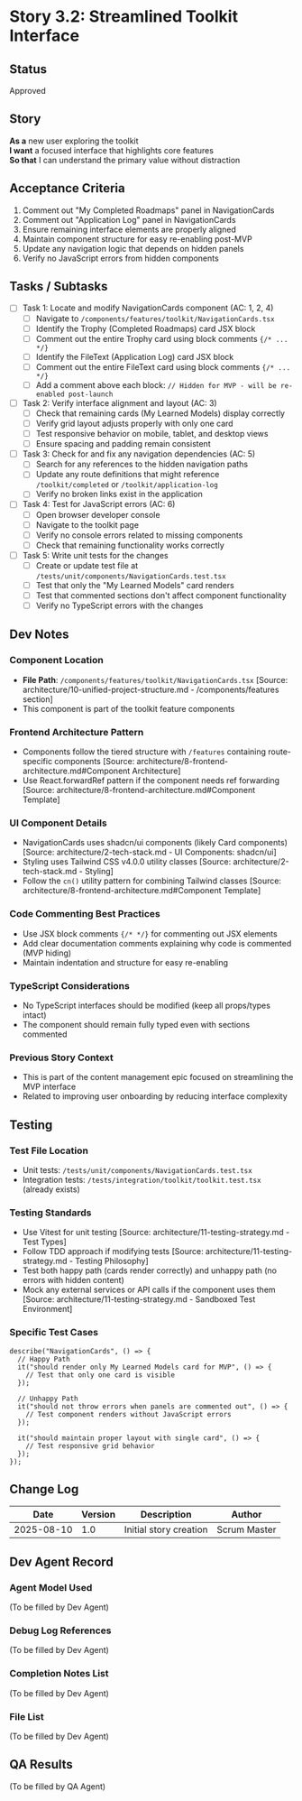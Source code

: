 # Story 3.2: Streamlined Toolkit Interface

## Status

Approved

## Story

**As a** new user exploring the toolkit  
**I want** a focused interface that highlights core features  
**So that** I can understand the primary value without distraction

## Acceptance Criteria

1. Comment out "My Completed Roadmaps" panel in NavigationCards
2. Comment out "Application Log" panel in NavigationCards
3. Ensure remaining interface elements are properly aligned
4. Maintain component structure for easy re-enabling post-MVP
5. Update any navigation logic that depends on hidden panels
6. Verify no JavaScript errors from hidden components

## Tasks / Subtasks

- [ ] Task 1: Locate and modify NavigationCards component (AC: 1, 2, 4)
  - [ ] Navigate to `/components/features/toolkit/NavigationCards.tsx`
  - [ ] Identify the Trophy (Completed Roadmaps) card JSX block
  - [ ] Comment out the entire Trophy card using block comments `{/* ... */}`
  - [ ] Identify the FileText (Application Log) card JSX block
  - [ ] Comment out the entire FileText card using block comments `{/* ... */}`
  - [ ] Add a comment above each block: `// Hidden for MVP - will be re-enabled post-launch`
- [ ] Task 2: Verify interface alignment and layout (AC: 3)
  - [ ] Check that remaining cards (My Learned Models) display correctly
  - [ ] Verify grid layout adjusts properly with only one card
  - [ ] Test responsive behavior on mobile, tablet, and desktop views
  - [ ] Ensure spacing and padding remain consistent
- [ ] Task 3: Check for and fix any navigation dependencies (AC: 5)
  - [ ] Search for any references to the hidden navigation paths
  - [ ] Update any route definitions that might reference `/toolkit/completed` or `/toolkit/application-log`
  - [ ] Verify no broken links exist in the application
- [ ] Task 4: Test for JavaScript errors (AC: 6)
  - [ ] Open browser developer console
  - [ ] Navigate to the toolkit page
  - [ ] Verify no console errors related to missing components
  - [ ] Check that remaining functionality works correctly
- [ ] Task 5: Write unit tests for the changes
  - [ ] Create or update test file at `/tests/unit/components/NavigationCards.test.tsx`
  - [ ] Test that only the "My Learned Models" card renders
  - [ ] Test that commented sections don't affect component functionality
  - [ ] Verify no TypeScript errors with the changes

## Dev Notes

### Component Location

- **File Path**: `/components/features/toolkit/NavigationCards.tsx` [Source: architecture/10-unified-project-structure.md - /components/features section]
- This component is part of the toolkit feature components

### Frontend Architecture Pattern

- Components follow the tiered structure with `/features` containing route-specific components [Source: architecture/8-frontend-architecture.md#Component Architecture]
- Use React.forwardRef pattern if the component needs ref forwarding [Source: architecture/8-frontend-architecture.md#Component Template]

### UI Component Details

- NavigationCards uses shadcn/ui components (likely Card components) [Source: architecture/2-tech-stack.md - UI Components: shadcn/ui]
- Styling uses Tailwind CSS v4.0.0 utility classes [Source: architecture/2-tech-stack.md - Styling]
- Follow the `cn()` utility pattern for combining Tailwind classes [Source: architecture/8-frontend-architecture.md#Component Template]

### Code Commenting Best Practices

- Use JSX block comments `{/* */}` for commenting out JSX elements
- Add clear documentation comments explaining why code is commented (MVP hiding)
- Maintain indentation and structure for easy re-enabling

### TypeScript Considerations

- No TypeScript interfaces should be modified (keep all props/types intact)
- The component should remain fully typed even with sections commented

### Previous Story Context

- This is part of the content management epic focused on streamlining the MVP interface
- Related to improving user onboarding by reducing interface complexity

## Testing

### Test File Location

- Unit tests: `/tests/unit/components/NavigationCards.test.tsx`
- Integration tests: `/tests/integration/toolkit/toolkit.test.tsx` (already exists)

### Testing Standards

- Use Vitest for unit testing [Source: architecture/11-testing-strategy.md - Test Types]
- Follow TDD approach if modifying tests [Source: architecture/11-testing-strategy.md - Testing Philosophy]
- Test both happy path (cards render correctly) and unhappy path (no errors with hidden content)
- Mock any external services or API calls if the component uses them [Source: architecture/11-testing-strategy.md - Sandboxed Test Environment]

### Specific Test Cases

```tsx
describe("NavigationCards", () => {
  // Happy Path
  it("should render only My Learned Models card for MVP", () => {
    // Test that only one card is visible
  });

  // Unhappy Path
  it("should not throw errors when panels are commented out", () => {
    // Test component renders without JavaScript errors
  });

  it("should maintain proper layout with single card", () => {
    // Test responsive grid behavior
  });
});
```

## Change Log

| Date       | Version | Description            | Author       |
| ---------- | ------- | ---------------------- | ------------ |
| 2025-08-10 | 1.0     | Initial story creation | Scrum Master |

## Dev Agent Record

### Agent Model Used

(To be filled by Dev Agent)

### Debug Log References

(To be filled by Dev Agent)

### Completion Notes List

(To be filled by Dev Agent)

### File List

(To be filled by Dev Agent)

## QA Results

(To be filled by QA Agent)
